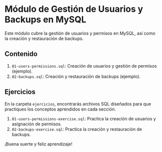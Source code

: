 # Módulo de Gestión de Usuarios y Backups en MySQL

Este módulo cubre la gestión de usuarios y permisos en MySQL, así como la creación y restauración de backups.

## Contenido

1. `01-users-permissions.sql`: Creación de usuarios y gestión de permisos (ejemplo).
2. `02-backups.sql`: Creación y restauración de backups (ejemplo).

## Ejercicios

En la carpeta `ejercicios`, encontrarás archivos SQL diseñados para que practiques los conceptos aprendidos en cada sección.

1. `01-users-permissions-exercise.sql`: Practica la creación de usuarios y asignación de permisos.
2. `02-backups-exercise.sql`: Practica la creación y restauración de backups.

¡Buena suerte y feliz aprendizaje!
